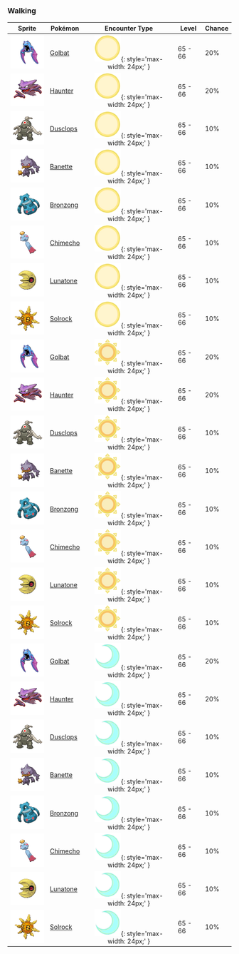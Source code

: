 ### Walking

| Sprite | Pokémon | Encounter Type | Level | Chance |
|:------:|---------|:--------------:|-------|--------|
| ![Golbat](../../assets/sprites/golbat/front.gif "Golbat") | [Golbat](../../pokemon/golbat.md/) | ![Morning](../../assets/encounter_types/morning.png "Morning"){: style='max-width: 24px;' } | 65 - 66 | 20% |
| ![Haunter](../../assets/sprites/haunter/front.gif "Haunter") | [Haunter](../../pokemon/haunter.md/) | ![Morning](../../assets/encounter_types/morning.png "Morning"){: style='max-width: 24px;' } | 65 - 66 | 20% |
| ![Dusclops](../../assets/sprites/dusclops/front.gif "Dusclops") | [Dusclops](../../pokemon/dusclops.md/) | ![Morning](../../assets/encounter_types/morning.png "Morning"){: style='max-width: 24px;' } | 65 - 66 | 10% |
| ![Banette](../../assets/sprites/banette/front.gif "Banette") | [Banette](../../pokemon/banette.md/) | ![Morning](../../assets/encounter_types/morning.png "Morning"){: style='max-width: 24px;' } | 65 - 66 | 10% |
| ![Bronzong](../../assets/sprites/bronzong/front.gif "Bronzong") | [Bronzong](../../pokemon/bronzong.md/) | ![Morning](../../assets/encounter_types/morning.png "Morning"){: style='max-width: 24px;' } | 65 - 66 | 10% |
| ![Chimecho](../../assets/sprites/chimecho/front.gif "Chimecho") | [Chimecho](../../pokemon/chimecho.md/) | ![Morning](../../assets/encounter_types/morning.png "Morning"){: style='max-width: 24px;' } | 65 - 66 | 10% |
| ![Lunatone](../../assets/sprites/lunatone/front.gif "Lunatone") | [Lunatone](../../pokemon/lunatone.md/) | ![Morning](../../assets/encounter_types/morning.png "Morning"){: style='max-width: 24px;' } | 65 - 66 | 10% |
| ![Solrock](../../assets/sprites/solrock/front.gif "Solrock") | [Solrock](../../pokemon/solrock.md/) | ![Morning](../../assets/encounter_types/morning.png "Morning"){: style='max-width: 24px;' } | 65 - 66 | 10% |
| ![Golbat](../../assets/sprites/golbat/front.gif "Golbat") | [Golbat](../../pokemon/golbat.md/) | ![Day](../../assets/encounter_types/day.png "Day"){: style='max-width: 24px;' } | 65 - 66 | 20% |
| ![Haunter](../../assets/sprites/haunter/front.gif "Haunter") | [Haunter](../../pokemon/haunter.md/) | ![Day](../../assets/encounter_types/day.png "Day"){: style='max-width: 24px;' } | 65 - 66 | 20% |
| ![Dusclops](../../assets/sprites/dusclops/front.gif "Dusclops") | [Dusclops](../../pokemon/dusclops.md/) | ![Day](../../assets/encounter_types/day.png "Day"){: style='max-width: 24px;' } | 65 - 66 | 10% |
| ![Banette](../../assets/sprites/banette/front.gif "Banette") | [Banette](../../pokemon/banette.md/) | ![Day](../../assets/encounter_types/day.png "Day"){: style='max-width: 24px;' } | 65 - 66 | 10% |
| ![Bronzong](../../assets/sprites/bronzong/front.gif "Bronzong") | [Bronzong](../../pokemon/bronzong.md/) | ![Day](../../assets/encounter_types/day.png "Day"){: style='max-width: 24px;' } | 65 - 66 | 10% |
| ![Chimecho](../../assets/sprites/chimecho/front.gif "Chimecho") | [Chimecho](../../pokemon/chimecho.md/) | ![Day](../../assets/encounter_types/day.png "Day"){: style='max-width: 24px;' } | 65 - 66 | 10% |
| ![Lunatone](../../assets/sprites/lunatone/front.gif "Lunatone") | [Lunatone](../../pokemon/lunatone.md/) | ![Day](../../assets/encounter_types/day.png "Day"){: style='max-width: 24px;' } | 65 - 66 | 10% |
| ![Solrock](../../assets/sprites/solrock/front.gif "Solrock") | [Solrock](../../pokemon/solrock.md/) | ![Day](../../assets/encounter_types/day.png "Day"){: style='max-width: 24px;' } | 65 - 66 | 10% |
| ![Golbat](../../assets/sprites/golbat/front.gif "Golbat") | [Golbat](../../pokemon/golbat.md/) | ![Night](../../assets/encounter_types/night.png "Night"){: style='max-width: 24px;' } | 65 - 66 | 20% |
| ![Haunter](../../assets/sprites/haunter/front.gif "Haunter") | [Haunter](../../pokemon/haunter.md/) | ![Night](../../assets/encounter_types/night.png "Night"){: style='max-width: 24px;' } | 65 - 66 | 20% |
| ![Dusclops](../../assets/sprites/dusclops/front.gif "Dusclops") | [Dusclops](../../pokemon/dusclops.md/) | ![Night](../../assets/encounter_types/night.png "Night"){: style='max-width: 24px;' } | 65 - 66 | 10% |
| ![Banette](../../assets/sprites/banette/front.gif "Banette") | [Banette](../../pokemon/banette.md/) | ![Night](../../assets/encounter_types/night.png "Night"){: style='max-width: 24px;' } | 65 - 66 | 10% |
| ![Bronzong](../../assets/sprites/bronzong/front.gif "Bronzong") | [Bronzong](../../pokemon/bronzong.md/) | ![Night](../../assets/encounter_types/night.png "Night"){: style='max-width: 24px;' } | 65 - 66 | 10% |
| ![Chimecho](../../assets/sprites/chimecho/front.gif "Chimecho") | [Chimecho](../../pokemon/chimecho.md/) | ![Night](../../assets/encounter_types/night.png "Night"){: style='max-width: 24px;' } | 65 - 66 | 10% |
| ![Lunatone](../../assets/sprites/lunatone/front.gif "Lunatone") | [Lunatone](../../pokemon/lunatone.md/) | ![Night](../../assets/encounter_types/night.png "Night"){: style='max-width: 24px;' } | 65 - 66 | 10% |
| ![Solrock](../../assets/sprites/solrock/front.gif "Solrock") | [Solrock](../../pokemon/solrock.md/) | ![Night](../../assets/encounter_types/night.png "Night"){: style='max-width: 24px;' } | 65 - 66 | 10% |

